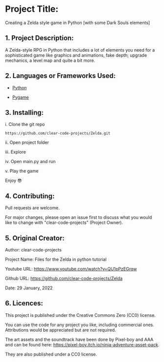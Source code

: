 # Project Title:

Creating a Zelda style game in Python [with some Dark Souls elements]

## 1. Project Description:

A Zelda-style RPG in Python that includes a lot of elements you need for a sophisticated game like graphics and animations, fake depth; upgrade mechanics, a level map and quite a bit more. 

## 2. Languages or Frameworks Used:

* [Python](https://www.python.org/)

* [Pygame](https://www.pygame.org/news)

## 3. Installing:

i. Clone the git repo

```
https://github.com/clear-code-projects/Zelda.git
```

ii. Open project folder

iii. Explore

iv. Open main.py and run

v. Play the game

Enjoy 😎


## 4. Contributing:

Pull requests are welcome. 

For major changes, please open an issue first to discuss what you would like to change with "clear-code-projects" (Project Owner).


## 5. Original Creator:

Author: clear-code-projects 

Project Name: Files for the Zelda in python tutorial 

Youtube URL: https://www.youtube.com/watch?v=QU1pPzEGrqw

Github URL: https://github.com/clear-code-projects/Zelda

Date: 29 January, 2022

## 6. Licences:

This project is published under the Creative Commons Zero (CC0) license.

You can use the code for any project you like, including commercial ones. Attributions would be appreciated but are not required.

The art assets and the soundtrack have been done by Pixel-boy and AAA and can be found here: https://pixel-boy.itch.io/ninja-adventure-asset-pack.

They are also published under a CC0 license.

